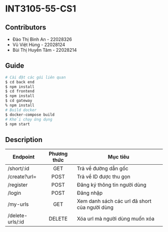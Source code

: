 # INT3105-55-CS1
## Contributors
- Đào Thị Bình An - 22028326
- Vũ Việt Hùng - 22028124
- Bùi Thị Huyền Tâm - 22028214
## Guide
```sh
# Cài đặt các gói liên quan
$ cd back end
$ npm install
$ cd frontend
$ npm install
$ cd gateway
% npm install
# Build docker
$ docker-compose build
# Khởi chạy ứng dụng
$ npm start
```

## Description
| Endpoint | Phương thức | Mục tiêu
|--|:--:|--|
| /short/:id | GET | Trả về đường dẫn gốc
| /create?url= | POST | Trả về ID được thu gọn
| /register | POST | Đăng ký thông tin người dùng
| /login | POST | Đăng nhập
| /my-urls | GET | Xem danh sách các url đã short của người dùng
| /delete-urls/:id | DELETE | Xóa url mà người dùng muốn xóa 
